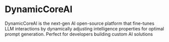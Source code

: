 # DynamicCoreAI
DynamicCoreAI is the next-gen AI open-source platform that fine-tunes LLM interactions by dynamically adjusting intelligence properties for optimal prompt generation. Perfect for developers building custom AI solutions

